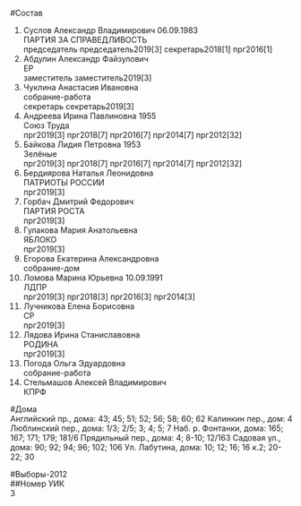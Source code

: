 #Состав  
1. Суслов Александр Владимирович 06.09.1983  
    ПАРТИЯ ЗА СПРАВЕДЛИВОСТЬ  
    председатель председатель2019[3] секретарь2018[1] прг2016[1]  
2. Абдулин Александр Файзулович  
    ЕР  
    заместитель заместитель2019[3]  
3. Чуклина Анастасия Ивановна  
    собрание-работа  
    секретарь секретарь2019[3]  
4. Андреева Ирина Павлиновна 1955  
    Союз Труда  
    прг2019[3] прг2018[7] прг2016[7] прг2014[7] прг2012[32]  
5. Байкова Лидия Петровна 1953  
    Зелёные  
    прг2019[3] прг2018[7] прг2016[7] прг2014[7] прг2012[32]  
6. Бердиярова Наталья Леонидовна  
    ПАТРИОТЫ РОССИИ  
    прг2019[3]  
7. Горбач Дмитрий Федорович  
    ПАРТИЯ РОСТА  
    прг2019[3]  
8. Гулакова Мария Анатольевна  
    ЯБЛОКО  
    прг2019[3]  
9. Егорова Екатерина Александровна  
    собрание-дом  
10. Ломова Марина Юрьевна 10.09.1991  
    ЛДПР  
    прг2019[3] прг2018[3] прг2016[3] прг2014[3]  
11. Лучникова Елена Борисовна  
    СР  
    прг2019[3]  
12. Лядова Ирина Станиславовна  
    РОДИНА  
    прг2019[3]  
13. Погода Ольга Эдуардовна  
    собрание-работа  
14. Стельмашов Алексей Владимирович  
    КПРФ  
  
#Дома  
Английский пр., дома: 43; 45; 51; 52; 56; 58; 60; 62 Калинкин пер., дом: 4 Люблинский пер., дома: 1/3; 2/5; 3; 4; 5; 7 Наб. р. Фонтанки, дома: 165; 167; 171; 179; 181/6 Прядильный пер., дома: 4; 8-10; 12/163 Садовая ул., дома: 90; 92; 94; 96; 102; 106 Ул. Лабутина, дома: 10; 12; 16; 16 к.2; 20-22; 30  
  
#Выборы-2012  
##Номер УИК  
3  
